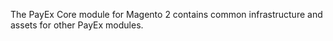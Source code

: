 The PayEx Core module for Magento 2 contains common infrastructure and assets for other PayEx modules. 

